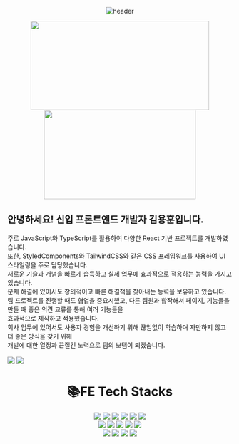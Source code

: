 

<div align=center>
  
![header](https://capsule-render.vercel.app/api?type=waving&height=250&color=gradient&text=KKKHun2😎&fontAlign=65)
</div>

<div align=center>
<a href="https://github.com/anuraghazra/github-readme-stats">
  <img height=200 width=400 align="center" src="https://github-readme-stats.vercel.app/api?username=KKKHun2" />
</a>
<a href="https://github.com/anuraghazra/convoychat">
  <img height=200 width=340 align="center" src="https://github-readme-stats.vercel.app/api/top-langs?username=KKKHun2&layout=compact&langs_count=10&card_width=320" />
</a>

</div>



<h2>안녕하세요! 신입 프론트엔드 개발자 김용훈입니다.</h2>
주로 JavaScript와 TypeScript를 활용하여 다양한 React 기반 프로젝트를 개발하였습니다. <br />
또한, StyledComponents와 TailwindCSS와 같은 CSS 프레임워크를 사용하여 UI 스타일링을 주로 담당했습니다. <br />
새로운 기술과 개념을 빠르게 습득하고 실제 업무에 효과적으로 적용하는 능력을 가지고 있습니다. <br />
문제 해결에 있어서도 창의적이고 빠른 해결책을 찾아내는 능력을 보유하고 있습니다. <br />
팀 프로젝트를 진행할 때도 협업을 중요시했고, 다른 팀원과 합작해서 페이지, 기능들을 만들 때 좋은 의견 교류를 통해 여러 기능들을 <br />
효과적으로 제작하고 적용했습니다.<br />
회사 업무에 있어서도 사용자 경험을 개선하기 위해 끊임없이 학습하며 자만하지 않고 더 좋은 방식을 찾기 위해  <br /> 
개발에 대한 열정과 끈질긴 노력으로 팀의 보탬이 되겠습니다.
<div>
  <br />
  <a href="mailto:1224kim2son@gmail.com"><img src="https://img.shields.io/badge/GMail-EA4335?style=for-the-badge&logo=gmail&logoColor=white"></a> 
  <a href="mailto:1224kim2son@naver.com"><img src="https://img.shields.io/badge/Naver%20Mail-03C75A?style=for-the-badge&logo=Naver&logoColor=white"> </a> 
<!--   <a href=""><img src="https://img.shields.io/badge/Notion%20Profile-000000?style=for-the-badge&logo=Notion&logoColor=#000000"> </a>  -->

</div>
<div align=center><h1>📚FE Tech Stacks</h1></div>

<div align=center>
<img src="https://img.shields.io/badge/HTML-E34F26?style=for-the-badge&logo=html5&logoColor=white">
<img src="https://img.shields.io/badge/CSS-1572B6?style=for-the-badge&logo=css3&logoColor=white">
<img src="https://img.shields.io/badge/React-61DAFB?style=for-the-badge&logo=React&logoColor=white">
<img src="https://img.shields.io/badge/Recoil-61DAFB?style=for-the-badge&logo=Recoil&logoColor=white">
<img src="https://img.shields.io/badge/Reactquery-FF4154?style=for-the-badge&logo=reactquery&logoColor=white">
<img src="https://img.shields.io/badge/ReactRouter-CA4245?style=for-the-badge&logo=ReactRouter&logoColor=white">
  <br />
  <img src="https://img.shields.io/badge/JavaScript-FFE400?style=for-the-badge&logo=JavaScript&logoColor=white">
<img src="https://img.shields.io/badge/TypeScript-273c75?style=for-the-badge&logo=TypeScript&logoColor=white">
<img src="https://img.shields.io/badge/Next.JS-000000?style=for-the-badge&logo=nextdotjs&logoColor=white">
<img src="https://img.shields.io/badge/TailwindCSS-06B6D4?style=for-the-badge&logo=TailwindCSS&logoColor=white">
<img src="https://img.shields.io/badge/styledcomponents-DB7093?style=for-the-badge&logo=styledcomponents&logoColor=white">
<br />
<img src="https://img.shields.io/badge/Axios-5A29E4?style=for-the-badge&logo=axios&logoColor=white">
<img src="https://img.shields.io/badge/ESLint-4B32C3?style=for-the-badge&logo=ESLint&logoColor=white">
<img src="https://img.shields.io/badge/Prettier-F7B93E?style=for-the-badge&logo=Prettier&logoColor=white">
<img src="https://img.shields.io/badge/Vercel-000000?style=for-the-badge&logo=Vercel&logoColor=white">
